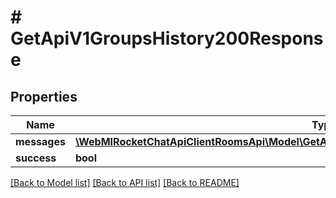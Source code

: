 # # GetApiV1GroupsHistory200Response

## Properties

Name | Type | Description | Notes
------------ | ------------- | ------------- | -------------
**messages** | [**\WebMIRocketChatApiClientRoomsApi\Model\GetApiV1GroupsHistory200ResponseMessagesInner[]**](GetApiV1GroupsHistory200ResponseMessagesInner.md) |  | [optional]
**success** | **bool** |  | [optional]

[[Back to Model list]](../../README.md#models) [[Back to API list]](../../README.md#endpoints) [[Back to README]](../../README.md)
